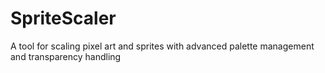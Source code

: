 # SpriteScaler
A tool for scaling pixel art and sprites with advanced palette management and transparency handling
